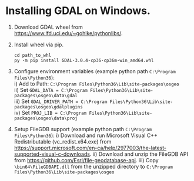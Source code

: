 # Installing GDAL on Windows.
1. Download GDAL wheel from https://www.lfd.uci.edu/~gohlke/pythonlibs/.
2. Install wheel via pip.  
    ```
    cd path_to_whl
    py -m pip install GDAL-3.0.4-cp36-cp36m-win_amd64.whl
    ```
3. Configure environment variables (example python path `C:\Program Files\Python36`):  
i) Add to Path: `C:\Program Files\Python36\Lib\site-packages\osgeo`  
ii) Set `GDAL_DATA = C:\Program Files\Python36\Lib\site-packages\osgeo\data\gdal`  
iii) Set `GDAL_DRIVER_PATH = C:\Program Files\Python36\Lib\site-packages\osgeo\gdalplugins`  
iv) Set `PROJ_LIB = C:\Program Files\Python36\Lib\site-packages\osgeo\data\proj`

4. Setup FileGDB support (example python path `C:\Program Files\Python36`):
i) Download and run Microsoft Visual C++ Redistributable (vc_redist.x64.exe) from https://support.microsoft.com/en-ca/help/2977003/the-latest-supported-visual-c-downloads.
ii) Download and unzip the FileGDB API from https://github.com/Esri/file-geodatabase-api.
iii) Copy `\bin64\FileGDBAPI.dll` from the unzipped directory to `C:\Program Files\Python36\Lib\site-packages\osgeo`